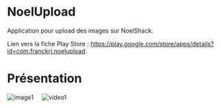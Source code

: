 # NoelUpload

Application pour upload des images sur NoelShack.

Lien vers la fiche Play Store : https://play.google.com/store/apps/details?id=com.franckrj.noelupload.

# Présentation

![image1](https://raw.githubusercontent.com/FranckRJ/NoelUpload/master/readme_files/image1.png)     ![video1](https://raw.githubusercontent.com/FranckRJ/NoelUpload/master/readme_files/video1.gif)

